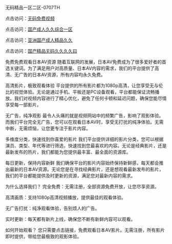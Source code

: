 无码精品一区二区-0707TH

点击访问：<a href="https://rtj-3zo.pages.dev/">无码免费视频</a>

点击访问：<a href="https://bered.pages.dev/">国产成人久久综合一区</a>

点击访问：<a href="https://fdhf-454.pages.dev/">亚洲国产成人精品久久</a>

点击访问：<a href="https://gfd-5xg.pages.dev/">国产精品无码久久久久曰</a>



免费免费观看日本AV资源
随着互联网的发展，日本AV免费成为了很多爱好者的首选关键词。为了满足用户对高质量、日本AV内容的需求，我们的平台提供了高清、无广告的日本AV资源，所有内容均永久免费。

高清影片，极致观看体验
平台提供的所有影片都为1080p高清，让您享受无与伦比的视觉体验。无论是通过手机、平板还是PC设备观看，平台都能保证流畅播放。我们对视频内容进行了精心优化，避免了任何卡顿和延迟问题，确保您能尽情享受每一部影片。

无广告，纯净观影
最令人头痛的就是视频网站中的频繁广告，影响了观影体验。而我们平台完全无广告，您可以在观看日本AV时，享受无打扰的纯净体验。无需中断，无需烦恼，让您更专注于影片内容。

多维度分类，快速找到你喜爱的影片
我们平台提供详细的影片分类，您可以根据演员、类型、年代等进行筛选，快速找到您最喜欢的内容。无论是经典影片，还是最新发布的热片，我们都能为您提供最丰富、最全面的资源库。

每日更新，保持内容新鲜
我们确保平台的影片内容始终保持新鲜感，每天都会推出最新的日本AV资源。无论您是在寻找经典影片，还是想观看最新发布的影片，我们的平台都能提供及时更新的资源，满足您对最新内容的需求。

为什么选择我们？
完全免费：无需注册，全部资源免费开放，让您尽享资源。

高清画质：支持1080p高清视频播放，提供最佳的观看体验。

无广告打扰：纯净观看体验，告别烦人的广告。

实时更新：每天都有新片上线，确保您不断有新鲜内容可以观看。

如何开始观看？
您只需要点击链接，免费观看日本AV影片。无需注册，所有影片即时提供，带给您最极致的观影体验。




<span style="display:none;">[Canonical link]( https://github.com/hk4616/861685 ）</span>
